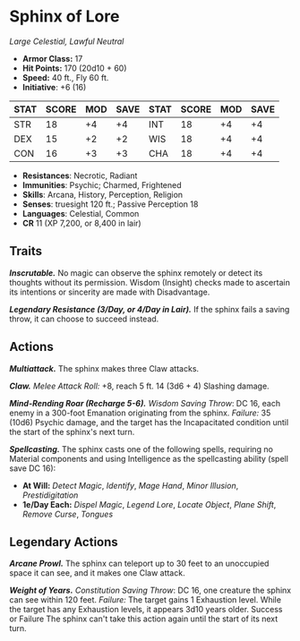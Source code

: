 # Sphinx of Lore

*Large Celestial, Lawful Neutral*

- **Armor Class:** 17
- **Hit Points:** 170 (20d10 + 60)
- **Speed:** 40 ft., Fly 60 ft.
- **Initiative**: +6 (16)

|STAT|SCORE|MOD|SAVE|STAT|SCORE|MOD|SAVE|
| --- | --- | --- | ---- |---| --- | --- | ---- |
| STR | 18 | +4 | +4 | INT | 18 | +4 | +4 |
| DEX | 15 | +2 | +2 | WIS | 18 | +4 | +4 |
| CON | 16 | +3 | +3 | CHA | 18 | +4 | +4 |

- **Resistances**: Necrotic, Radiant
- **Immunities**: Psychic; Charmed, Frightened
- **Skills**: Arcana, History, Perception, Religion
- **Senses**: truesight 120 ft.; Passive Perception 18
- **Languages**: Celestial, Common
- **CR** 11 (XP 7,200, or 8,400 in lair)

## Traits

***Inscrutable.*** No magic can observe the sphinx remotely or detect its thoughts without its permission. Wisdom (Insight) checks made to ascertain its intentions or sincerity are made with Disadvantage.

***Legendary Resistance (3/Day, or 4/Day in Lair).*** If the sphinx fails a saving throw, it can choose to succeed instead.


## Actions

***Multiattack.*** The sphinx makes three Claw attacks.

***Claw.*** *Melee Attack Roll:* +8, reach 5 ft. 14 (3d6 + 4) Slashing damage.

***Mind-Rending Roar (Recharge 5-6).*** *Wisdom Saving Throw*: DC 16, each enemy in a 300-foot Emanation originating from the sphinx. *Failure:*  35 (10d6) Psychic damage, and the target has the Incapacitated condition until the start of the sphinx's next turn.

***Spellcasting.*** The sphinx casts one of the following spells, requiring no Material components and using Intelligence as the spellcasting ability (spell save DC 16):

- **At Will:** *Detect Magic*, *Identify*, *Mage Hand*, *Minor Illusion*, *Prestidigitation*
- **1e/Day Each:** *Dispel Magic*, *Legend Lore*, *Locate Object*, *Plane Shift*, *Remove Curse*, *Tongues*

## Legendary Actions

***Arcane Prowl.*** The sphinx can teleport up to 30 feet to an unoccupied space it can see, and it makes one Claw attack.

***Weight of Years.*** *Constitution Saving Throw*: DC 16, one creature the sphinx can see within 120 feet. *Failure:*  The target gains 1 Exhaustion level. While the target has any Exhaustion levels, it appears 3d10 years older. Success or Failure The sphinx can't take this action again until the start of its next turn.

